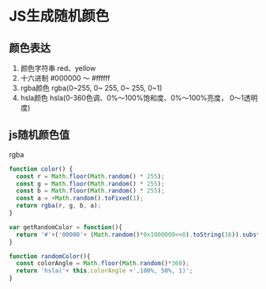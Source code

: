 # JS生成随机颜色

## 颜色表达
1. 颜色字符串 red、yellow
2. 十六进制 #000000 ～ #ffffff
3. rgba颜色 rgba(0~255, 0~ 255, 0~ 255, 0~1)
4. hsla颜色 hsla(0-360色调、0%～100%饱和度、0%～100%亮度， 0～1透明度)


## js随机颜色值

rgba

```js
function color() {
  const r = Math.floor(Math.random() * 255);
  const g = Math.floor(Math.random() * 255);
  const b = Math.floor(Math.random() * 255);
  const a = +Math.random().toFixed(1);
  return rgba(r, g, b, a);
}

var getRandomColor = function(){
  return '#'+('00000'+ (Math.random()*0x1000000<<0).toString(16)).substr(-6); 
}

function randomColor(){
  const colorAngle = Math.floor(Math.random()*360);
  return 'hsla('+ this.colorAngle +',100%, 50%, 1)';
}
```